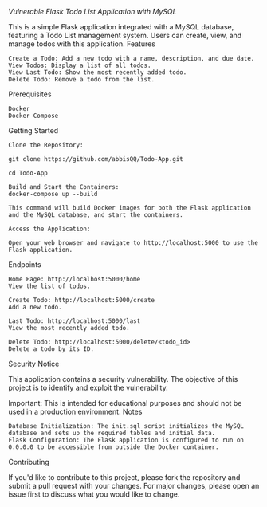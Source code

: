 *Vulnerable Flask Todo List Application with MySQL*

This is a simple Flask application integrated with a MySQL database, featuring a Todo List management system. Users can create, view, and manage todos with this application.
Features

    Create a Todo: Add a new todo with a name, description, and due date.
    View Todos: Display a list of all todos.
    View Last Todo: Show the most recently added todo.
    Delete Todo: Remove a todo from the list.


Prerequisites

    Docker
    Docker Compose

Getting Started

    Clone the Repository:

    git clone https://github.com/abbisQQ/Todo-App.git
    
    cd Todo-App
    
    Build and Start the Containers:
    docker-compose up --build

    This command will build Docker images for both the Flask application and the MySQL database, and start the containers.

    Access the Application:

    Open your web browser and navigate to http://localhost:5000 to use the Flask application.

Endpoints

    Home Page: http://localhost:5000/home
    View the list of todos.

    Create Todo: http://localhost:5000/create
    Add a new todo.

    Last Todo: http://localhost:5000/last
    View the most recently added todo.

    Delete Todo: http://localhost:5000/delete/<todo_id>
    Delete a todo by its ID.

Security Notice

This application contains a security vulnerability. The objective of this project is to identify and exploit the vulnerability.

Important: This is intended for educational purposes and should not be used in a production environment.
Notes

    Database Initialization: The init.sql script initializes the MySQL database and sets up the required tables and initial data.
    Flask Configuration: The Flask application is configured to run on 0.0.0.0 to be accessible from outside the Docker container.

Contributing

If you'd like to contribute to this project, please fork the repository and submit a pull request with your changes. For major changes, please open an issue first to discuss what you would like to change.
